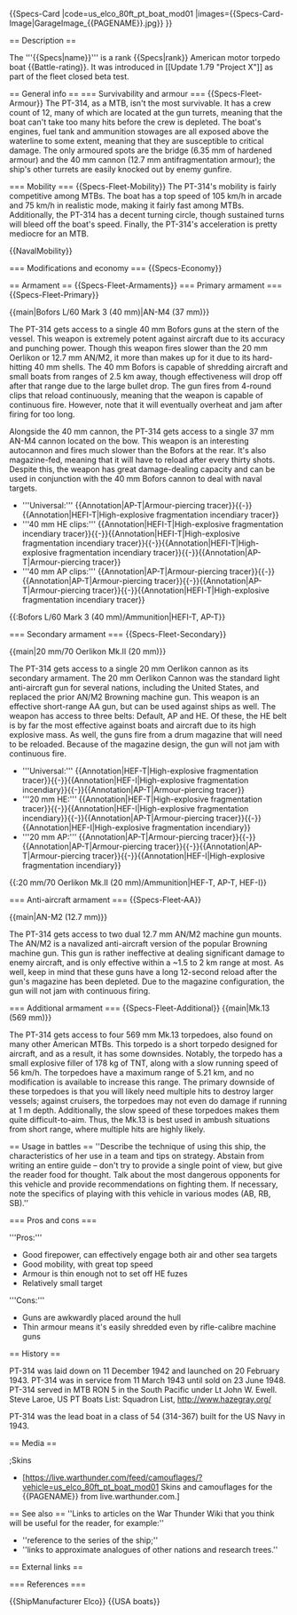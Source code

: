 {{Specs-Card
|code=us_elco_80ft_pt_boat_mod01
|images={{Specs-Card-Image|GarageImage_{{PAGENAME}}.jpg}}
}}

== Description ==
<!-- ''In the first part of the description, cover the history of the ship's creation and military application. In the second part, tell the reader about using this ship in the game. Add a screenshot: if a beginner player has a hard time remembering vehicles by name, a picture will help them identify the ship in question.'' -->
The '''{{Specs|name}}''' is a rank {{Specs|rank}} American motor torpedo boat {{Battle-rating}}. It was introduced in [[Update 1.79 "Project X"]] as part of the fleet closed beta test.

== General info ==
=== Survivability and armour ===
{{Specs-Fleet-Armour}}<!-- Talk about the vehicle's armour. Note the most well-defended and most vulnerable zones, e.g. the ammo magazine. Evaluate the composition of components and assemblies responsible for movement and manoeuvrability. Evaluate the survivability of the primary and secondary armaments separately. Don't forget to mention the size of the crew, which plays an important role in fleet mechanics. Save tips on preserving survivability for the "Usage in battles" section. If necessary, use a graphical template to show the most well-protected or most vulnerable points in the armour. -->
The PT-314, as a MTB, isn't the most survivable. It has a crew count of 12, many of which are located at the gun turrets, meaning that the boat can't take too many hits before the crew is depleted. The boat's engines, fuel tank and ammunition stowages are all exposed above the waterline to some extent, meaning that they are susceptible to critical damage. The only armoured spots are the bridge (6.35 mm of hardened armour) and the 40 mm cannon (12.7 mm antifragmentation armour); the ship's other turrets are easily knocked out by enemy gunfire.

=== Mobility ===
{{Specs-Fleet-Mobility}}<!-- Write about the ship's mobility. Evaluate its power and manoeuvrability, rudder rerouting speed, stopping speed at full tilt, with its maximum forward and reverse speed. -->
The PT-314's mobility is fairly competitive among MTBs. The boat has a top speed of 105 km/h in arcade and 75 km/h in realistic mode, making it fairly fast among MTBs. Additionally, the PT-314 has a decent turning circle, though sustained turns will bleed off the boat's speed. Finally, the PT-314's acceleration is pretty mediocre for an MTB.

{{NavalMobility}}

=== Modifications and economy ===
{{Specs-Economy}}

== Armament ==
{{Specs-Fleet-Armaments}}
=== Primary armament ===
{{Specs-Fleet-Primary}}
<!-- ''Provide information about the characteristics of the primary armament. Evaluate their efficacy in battle based on their reload speed, ballistics and the capacity of their shells. Add a link to the main article about the weapon: <code><nowiki>{{main|Weapon name (calibre)}}</nowiki></code>. Broadly describe the ammunition available for the primary armament, and provide recommendations on how to use it and which ammunition to choose.'' -->
{{main|Bofors L/60 Mark 3 (40 mm)|AN-M4 (37 mm)}}

The PT-314 gets access to a single 40 mm Bofors guns at the stern of the vessel. This weapon is extremely potent against aircraft due to its accuracy and punching power. Though this weapon fires slower than the 20 mm Oerlikon or 12.7 mm AN/M2, it more than makes up for it due to its hard-hitting 40 mm shells. The 40 mm Bofors is capable of shredding aircraft and small boats from ranges of 2.5 km away, though effectiveness will drop off after that range due to the large bullet drop. The gun fires from 4-round clips that reload continuously, meaning that the weapon is capable of continuous fire. However, note that it will eventually overheat and jam after firing for too long.

Alongside the 40 mm cannon, the PT-314 gets access to a single 37 mm AN-M4 cannon located on the bow. This weapon is an interesting autocannon and fires much slower than the Bofors at the rear. It's also magazine-fed, meaning that it will have to reload after every thirty shots. Despite this, the weapon has great damage-dealing capacity and can be used in conjunction with the 40 mm Bofors cannon to deal with naval targets.

* '''Universal:''' {{Annotation|AP-T|Armour-piercing tracer}}{{-}}{{Annotation|HEFI-T|High-explosive fragmentation incendiary tracer}}
* '''40 mm HE clips:''' {{Annotation|HEFI-T|High-explosive fragmentation incendiary tracer}}{{-}}{{Annotation|HEFI-T|High-explosive fragmentation incendiary tracer}}{{-}}{{Annotation|HEFI-T|High-explosive fragmentation incendiary tracer}}{{-}}{{Annotation|AP-T|Armour-piercing tracer}}
* '''40 mm AP clips:''' {{Annotation|AP-T|Armour-piercing tracer}}{{-}}{{Annotation|AP-T|Armour-piercing tracer}}{{-}}{{Annotation|AP-T|Armour-piercing tracer}}{{-}}{{Annotation|HEFI-T|High-explosive fragmentation incendiary tracer}}

{{:Bofors L/60 Mark 3 (40 mm)/Ammunition|HEFI-T, AP-T}}

=== Secondary armament ===
{{Specs-Fleet-Secondary}}
<!-- ''Some ships are fitted with weapons of various calibres. Secondary armaments are defined as weapons chosen with the control <code>Select secondary weapon</code>. Evaluate the secondary armaments and give advice on how to use them. Describe the ammunition available for the secondary armament. Provide recommendations on how to use them and which ammunition to choose. Remember that any anti-air armament, even heavy calibre weapons, belong in the next section. If there is no secondary armament, remove this section.'' -->
{{main|20 mm/70 Oerlikon Mk.II (20 mm)}}

The PT-314 gets access to a single 20 mm Oerlikon cannon as its secondary armament. The 20 mm Oerlikon Cannon was the standard light anti-aircraft gun for several nations, including the United States, and replaced the prior AN/M2 Browning machine gun. This weapon is an effective short-range AA gun, but can be used against ships as well. The weapon has access to three belts: Default, AP and HE. Of these, the HE belt is by far the most effective against boats and aircraft due to its high explosive mass. As well, the guns fire from a drum magazine that will need to be reloaded. Because of the magazine design, the gun will not jam with continuous fire.

* '''Universal:''' {{Annotation|HEF-T|High-explosive fragmentation tracer}}{{-}}{{Annotation|HEF-I|High-explosive fragmentation incendiary}}{{-}}{{Annotation|AP-T|Armour-piercing tracer}}
* '''20 mm HE:''' {{Annotation|HEF-T|High-explosive fragmentation tracer}}{{-}}{{Annotation|HEF-I|High-explosive fragmentation incendiary}}{{-}}{{Annotation|AP-T|Armour-piercing tracer}}{{-}}{{Annotation|HEF-I|High-explosive fragmentation incendiary}}
* '''20 mm AP:''' {{Annotation|AP-T|Armour-piercing tracer}}{{-}}{{Annotation|AP-T|Armour-piercing tracer}}{{-}}{{Annotation|AP-T|Armour-piercing tracer}}{{-}}{{Annotation|HEF-I|High-explosive fragmentation incendiary}}

{{:20 mm/70 Oerlikon Mk.II (20 mm)/Ammunition|HEF-T, AP-T, HEF-I}}

=== Anti-aircraft armament ===
{{Specs-Fleet-AA}}
<!-- ''An important part of the ship's armament responsible for air defence. Anti-aircraft armament is defined by the weapon chosen with the control <code>Select anti-aircraft weapons</code>. Talk about the ship's anti-air cannons and machine guns, the number of guns and their positions, their effective range, and about their overall effectiveness – including against surface targets. If there are no anti-aircraft armaments, remove this section.'' -->
{{main|AN-M2 (12.7 mm)}}

The PT-314 gets access to two dual 12.7 mm AN/M2 machine gun mounts. The AN/M2 is a navalized anti-aircraft version of the popular Browning machine gun. This gun is rather ineffective at dealing significant damage to enemy aircraft, and is only effective within a ~1.5 to 2 km range at most. As well, keep in mind that these guns have a long 12-second reload after the gun's magazine has been depleted. Due to the magazine configuration, the gun will not jam with continuous firing.

=== Additional armament ===
{{Specs-Fleet-Additional}}
{{main|Mk.13 (569 mm)}}<!-- Describe the available additional armaments of the ship: depth charges, mines, torpedoes. Talk about their positions, available ammunition and launch features such as dead zones of torpedoes. If there is no additional armament, remove this section. -->

The PT-314 gets access to four 569 mm Mk.13 torpedoes, also found on many other American MTBs. This torpedo is a short torpedo designed for aircraft, and as a result, it has some downsides. Notably, the torpedo has a small explosive filler of 178 kg of TNT, along with a slow running speed of 56 km/h. The torpedoes have a maximum range of 5.21 km, and no modification is available to increase this range. The primary downside of these torpedoes is that you will likely need multiple hits to destroy larger vessels; against cruisers, the torpedoes may not even do damage if running at 1 m depth. Additionally, the slow speed of these torpedoes makes them quite difficult-to-aim. Thus, the Mk.13 is best used in ambush situations from short range, where multiple hits are highly likely.

== Usage in battles ==
''Describe the technique of using this ship, the characteristics of her use in a team and tips on strategy. Abstain from writing an entire guide – don't try to provide a single point of view, but give the reader food for thought. Talk about the most dangerous opponents for this vehicle and provide recommendations on fighting them. If necessary, note the specifics of playing with this vehicle in various modes (AB, RB, SB).''

=== Pros and cons ===
<!-- ''Summarise and briefly evaluate the vehicle in terms of its characteristics and combat effectiveness. Mark its pros and cons in the bulleted list. Try not to use more than 6 points for each of the characteristics. Avoid using categorical definitions such as "bad", "good" and the like - use substitutions with softer forms such as "inadequate" and "effective".'' -->

'''Pros:'''

* Good firepower, can effectively engage both air and other sea targets
* Good mobility, with great top speed
* Armour is thin enough not to set off HE fuzes
* Relatively small target

'''Cons:'''

* Guns are awkwardly placed around the hull
* Thin armour means it's easily shredded even by rifle-calibre machine guns

== History ==
<!-- ''Describe the history of the creation and combat usage of the ship in more detail than in the introduction. If the historical reference turns out to be too long, take it to a separate article, taking a link to the article about the ship and adding a block "/History" (example: <nowiki>https://wiki.warthunder.com/(Ship-name)/History</nowiki>) and add a link to it here using the <code>main</code> template. Be sure to reference text and sources by using <code><nowiki><ref></ref></nowiki></code>, as well as adding them at the end of the article with <code><nowiki><references /></nowiki></code>. This section may also include the ship's dev blog entry (if applicable) and the in-game encyclopedia description (under <code><nowiki>=== In-game description ===</nowiki></code>, also if applicable).'' -->
PT-314 was laid down on 11 December 1942 and launched on 20 February 1943. PT-314 was in service from 11 March 1943 until sold on 23 June 1948. PT-314 served in MTB RON 5 in the South Pacific under Lt John W. Ewell. <ref>Steve Laroe, US PT Boats List: Squadron List, http://www.hazegray.org/</ref>

PT-314 was the lead boat in a class of 54 (314-367) built for the US Navy in 1943.

== Media ==
<!-- ''Excellent additions to the article would be video guides, screenshots from the game, and photos.'' -->

;Skins
* [https://live.warthunder.com/feed/camouflages/?vehicle=us_elco_80ft_pt_boat_mod01 Skins and camouflages for the {{PAGENAME}} from live.warthunder.com.]

== See also ==
''Links to articles on the War Thunder Wiki that you think will be useful for the reader, for example:''

* ''reference to the series of the ship;''
* ''links to approximate analogues of other nations and research trees.''

== External links ==
<!-- ''Paste links to sources and external resources, such as:''
* ''topic on the official game forum;''
* ''other literature.'' -->

=== References ===
<references />

{{ShipManufacturer Elco}}
{{USA boats}}